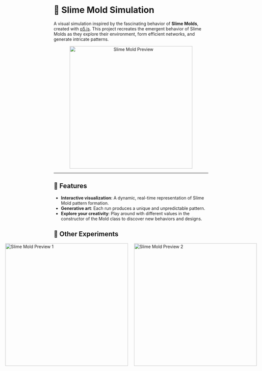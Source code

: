 # 🧫 Slime Mold Simulation

A visual simulation inspired by the fascinating behavior of **Slime Molds**, created with [p5.js](https://p5js.org). This project recreates the emergent behavior of Slime Molds as they explore their environment, form efficient networks, and generate intricate patterns.

<p align="center">
  <img src="assets/Slime-mold.gif" alt="Slime Mold Preview" width="400"/>
</p>

---

## 🌟 Features

- **Interactive visualization**: A dynamic, real-time representation of Slime Mold pattern formation.
- **Generative art**: Each run produces a unique and unpredictable pattern.
- **Explore your creativity**: Play around with different values in the constructor of the Mold class to discover new behaviors and designs.

## 🧪 Other Experiments

<div style="display: flex; justify-content: center; gap: 20px;">
  <img src="assets/exp1.gif" alt="Slime Mold Preview 1" width="400" />
  <img src="assets/exp2.gif" alt="Slime Mold Preview 2" width="400" />
</div>


